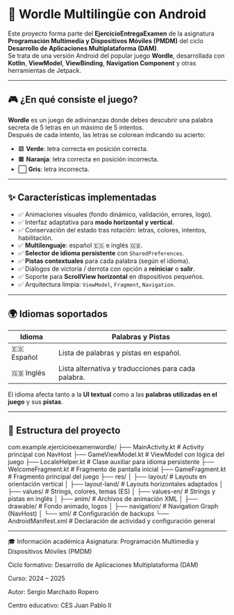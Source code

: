 # 🧩 Wordle Multilingüe con Android

Este proyecto forma parte del **EjercicioEntregaExamen** de la asignatura **Programación Multimedia y Dispositivos Móviles (PMDM)** del ciclo **Desarrollo de Aplicaciones Multiplataforma (DAM)**.  
Se trata de una versión Android del popular juego **Wordle**, desarrollada con **Kotlin**, **ViewModel**, **ViewBinding**, **Navigation Component** y otras herramientas de Jetpack.

---

## 🎮 ¿En qué consiste el juego?

**Wordle** es un juego de adivinanzas donde debes descubrir una palabra secreta de 5 letras en un máximo de 5 intentos.  
Después de cada intento, las letras se colorean indicando su acierto:

- 🟩 **Verde**: letra correcta en posición correcta.  
- 🟧 **Naranja**: letra correcta en posición incorrecta.  
- ⬜ **Gris**: letra incorrecta.

---

## ✨ Características implementadas

- ✅ Animaciones visuales (fondo dinámico, validación, errores, logo).
- ✅ Interfaz adaptativa para **modo horizontal y vertical**.
- ✅ Conservación del estado tras rotación: letras, colores, intentos, habilitación.
- ✅ **Multilenguaje**: español 🇪🇸 e inglés 🇬🇧.
- ✅ **Selector de idioma persistente** con `SharedPreferences`.
- ✅ **Pistas contextuales** para cada palabra (según el idioma).
- ✅ Diálogos de victoria / derrota con opción a **reiniciar** o **salir**.
- ✅ Soporte para **ScrollView horizontal** en dispositivos pequeños.
- ✅ Arquitectura limpia: `ViewModel`, `Fragment`, `Navigation`.

---

## 🌍 Idiomas soportados

| Idioma | Palabras y Pistas |
|--------|-------------------|
| 🇪🇸 Español | Lista de palabras y pistas en español. |
| 🇬🇧 Inglés  | Lista alternativa y traducciones para cada palabra. |

El idioma afecta tanto a la **UI textual** como a las **palabras utilizadas en el juego** y sus **pistas**.

---

## 📁 Estructura del proyecto

com.example.ejercicioexamenwordle/
├── MainActivity.kt # Activity principal con NavHost
├── GameViewModel.kt # ViewModel con lógica del juego
├── LocaleHelper.kt # Clase auxiliar para idioma persistente
├── WelcomeFragment.kt # Fragmento de pantalla inicial
├── GameFragment.kt # Fragmento principal del juego
├── res/
│ ├── layout/ # Layouts en orientación vertical
│ ├── layout-land/ # Layouts horizontales adaptados
│ ├── values/ # Strings, colores, temas (ES)
│ ├── values-en/ # Strings y pistas en inglés
│ ├── anim/ # Archivos de animación XML
│ ├── drawable/ # Fondo animado, logos
│ ├── navigation/ # Navigation Graph (NavHost)
│ └── xml/ # Configuración de backups
└── AndroidManifest.xml # Declaración de actividad y configuración general

---

🎓 Información académica
Asignatura: Programación Multimedia y Dispositivos Móviles (PMDM)

Ciclo formativo: Desarrollo de Aplicaciones Multiplataforma (DAM)

Curso: 2024 – 2025

Autor: Sergio Marchado Ropero

Centro educativo: CES Juan Pablo II
